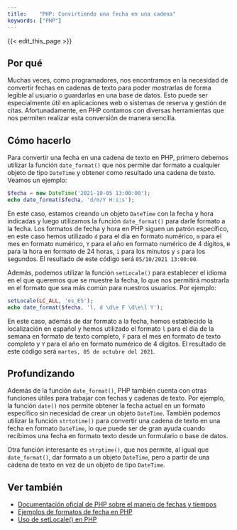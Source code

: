 ```yaml
---
title:    "PHP: Convirtiendo una fecha en una cadena"
keywords: ["PHP"]
---
```


{{< edit_this_page >}}

## Por qué

Muchas veces, como programadores, nos encontramos en la necesidad de convertir fechas en cadenas de texto para poder mostrarlas de forma legible al usuario o guardarlas en una base de datos. Esto puede ser especialmente útil en aplicaciones web o sistemas de reserva y gestión de citas. Afortunadamente, en PHP contamos con diversas herramientas que nos permiten realizar esta conversión de manera sencilla.

## Cómo hacerlo

Para convertir una fecha en una cadena de texto en PHP, primero debemos utilizar la función `date_format()` que nos permite dar formato a cualquier objeto de tipo `DateTime` y obtener como resultado una cadena de texto. Veamos un ejemplo:

```PHP
$fecha = new DateTime('2021-10-05 13:00:00');
echo date_format($fecha, 'd/m/Y H:i:s');
```

En este caso, estamos creando un objeto `DateTime` con la fecha y hora indicadas y luego utilizamos la función `date_format()` para darle formato a la fecha. Los formatos de fecha y hora en PHP siguen un patrón específico, en este caso hemos utilizado `d` para el día en formato numérico, `m` para el mes en formato numérico, `Y` para el año en formato numérico de 4 dígitos, `H` para la hora en formato de 24 horas, `i` para los minutos y `s` para los segundos. El resultado de este código será `05/10/2021 13:00:00`.

Además, podemos utilizar la función `setLocale()` para establecer el idioma en el que queremos que se muestre la fecha, lo que nos permitirá mostrarla en el formato que sea más común para nuestros usuarios. Por ejemplo:

```PHP
setLocale(LC_ALL, 'es_ES');
echo date_format($fecha, 'l, d \d\e F \d\e\l Y');
```

En este caso, además de dar formato a la fecha, hemos establecido la localización en español y hemos utilizado el formato `l` para el día de la semana en formato de texto completo, `F` para el mes en formato de texto completo y `Y` para el año en formato numérico de 4 dígitos. El resultado de este código será `martes, 05 de octubre del 2021`.

## Profundizando

Además de la función `date_format()`, PHP también cuenta con otras funciones útiles para trabajar con fechas y cadenas de texto. Por ejemplo, la función `date()` nos permite obtener la fecha actual en un formato específico sin necesidad de crear un objeto `DateTime`. También podemos utilizar la función `strtotime()` para convertir una cadena de texto en una fecha en formato `DateTime`, lo que puede ser de gran ayuda cuando recibimos una fecha en formato texto desde un formulario o base de datos.

Otra función interesante es `strptime()`, que nos permite, al igual que `date_format()`, dar formato a un objeto `DateTime`, pero a partir de una cadena de texto en vez de un objeto de tipo `DateTime`.

## Ver también

- [Documentación oficial de PHP sobre el manejo de fechas y tiempos](https://www.php.net/manual/es/datetime.format.php)
- [Ejemplos de formatos de fecha en PHP](https://www.w3schools.com/php/func_date_date_format.asp)
- [Uso de setLocale() en PHP](https://www.php.net/manual/es/function.setlocale.php)
